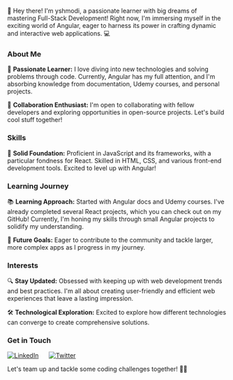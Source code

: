 👋 Hey there! I'm yshmodi, a passionate learner with big dreams of mastering Full-Stack Development! Right now, I'm immersing myself in the exciting world of Angular, eager to harness its power in crafting dynamic and interactive web applications. 💻

### About Me

🚀 **Passionate Learner:** I love diving into new technologies and solving problems through code. Currently, Angular has my full attention, and I'm absorbing knowledge from documentation, Udemy courses, and personal projects.

🤝 **Collaboration Enthusiast:** I'm open to collaborating with fellow developers and exploring opportunities in open-source projects. Let's build cool stuff together!

### Skills

🔧 **Solid Foundation:** Proficient in JavaScript and its frameworks, with a particular fondness for React. Skilled in HTML, CSS, and various front-end development tools. Excited to level up with Angular!

### Learning Journey

📚 **Learning Approach:** Started with Angular docs and Udemy courses. I've already completed several React projects, which you can check out on my GitHub! Currently, I'm honing my skills through small Angular projects to solidify my understanding.

🌟 **Future Goals:** Eager to contribute to the community and tackle larger, more complex apps as I progress in my journey.

### Interests

🔍 **Stay Updated:** Obsessed with keeping up with web development trends and best practices. I'm all about creating user-friendly and efficient web experiences that leave a lasting impression.

🛠️ **Technological Exploration:** Excited to explore how different technologies can converge to create comprehensive solutions.

### Get in Touch

[![LinkedIn](https://img.shields.io/badge/LinkedIn-Connect-blue?style=flat-square&logo=linkedin)](https://www.linkedin.com/in/yshmodi/) &nbsp;&nbsp;&nbsp;&nbsp;
  [![Twitter](https://img.shields.io/badge/Twitter-Follow-blue?style=flat-square&logo=twitter)](https://twitter.com/yshmodi)
  
Let's team up and tackle some coding challenges together! 🤝✨

